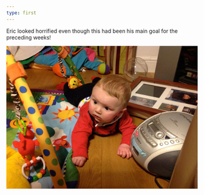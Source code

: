 ```yaml
---
type: first
---
```


Eric looked horrified even though this had been his main goal for the preceding weeks!

![Rolled over](img/photos/2014-03-03-rolled-over.jpg)